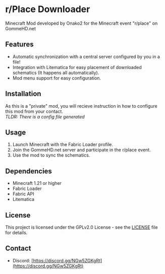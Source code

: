# r/Place Downloader

Minecraft Mod developed by Onako2 for the Minecraft event "r/place" on GommeHD.net

## Features

- Automatic synchronization with a central server configured by you in a file!
- Integration with Litematica for easy placement of downloaded schematics (It happens all automatically).
- Mod menu support for easy configuration.

## Installation

As this is a "private" mod, you will recieve instruction in how to configure this mod from your contact.  
_TLDR: There is a config file generated_

## Usage

1. Launch Minecraft with the Fabric Loader profile.
2. Join the GommeHD.net server and participate in the r/place event.
3. Use the mod to sync the schematics.

## Dependencies

- Minecraft 1.21 or higher
- Fabric Loader
- Fabric API
- Litematica

## License

This project is licensed under the GPLv2.0 License - see the [LICENSE](LICENSE) file for details.

## Contact

- Discord: [https://discord.gg/NGw5ZGKgRt](https://discord.gg/NGw5ZGKgRt)
